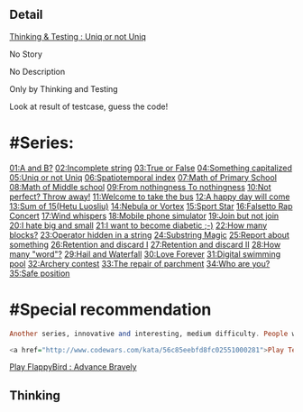 ## Detail

[Thinking & Testing : Uniq or not Uniq](https://www.codewars.com/kata/thinking-and-testing-uniq-or-not-uniq/train/haskell)

No Story

No Description

Only by Thinking and Testing

Look at result of testcase, guess the code!

# #Series:

[01:A and B?](http://www.codewars.com/kata/56d904db9963e9cf5000037d)
[02:Incomplete string](http://www.codewars.com/kata/56d9292cc11bcc3629000533)
[03:True or False](http://www.codewars.com/kata/56d931ecc443d475d5000003)
[04:Something capitalized](http://www.codewars.com/kata/56d93f249c844788bc000002)
[05:Uniq or not Uniq](http://www.codewars.com/kata/56d949281b5fdc7666000004) 
[06:Spatiotemporal index](http://www.codewars.com/kata/56d98b555492513acf00077d)
[07:Math of Primary School](http://www.codewars.com/kata/56d9b46113f38864b8000c5a)
[08:Math of Middle school](http://www.codewars.com/kata/56d9c274c550b4a5c2000d92)
[09:From nothingness To nothingness](http://www.codewars.com/kata/56d9cfd3f3928b4edd000021)
[10:Not perfect? Throw away!](http://www.codewars.com/kata/56dae2913cb6f5d428000f77) 
[11:Welcome to take the bus](http://www.codewars.com/kata/56db19703cb6f5ec3e001393)
[12:A happy day will come](http://www.codewars.com/kata/56dc41173e5dd65179001167)
[13:Sum of 15(Hetu Luosliu)](http://www.codewars.com/kata/56dc5a773e5dd6dcf7001356)
[14:Nebula or Vortex](http://www.codewars.com/kata/56dd3dd94c9055a413000b22)
[15:Sport Star](http://www.codewars.com/kata/56dd927e4c9055f8470013a5)
[16:Falsetto Rap Concert](http://www.codewars.com/kata/56de38c1c54a9248dd0006e4)
[17:Wind whispers](http://www.codewars.com/kata/56de4d58301c1156170008ff)
[18:Mobile phone simulator](http://www.codewars.com/kata/56de82fb9905a1c3e6000b52)
[19:Join but not join](http://www.codewars.com/kata/56dfce76b832927775000027)
[20:I hate big and small](http://www.codewars.com/kata/56dfd5dfd28ffd52c6000bb7)
[21:I want to become diabetic ;-)](http://www.codewars.com/kata/56e0e065ef93568edb000731)
[22:How many blocks?](http://www.codewars.com/kata/56e0f1dc09eb083b07000028)
[23:Operator hidden in a string](http://www.codewars.com/kata/56e1161fef93568228000aad)
[24:Substring Magic](http://www.codewars.com/kata/56e127d4ef93568228000be2)
[25:Report about something](http://www.codewars.com/kata/56eccc08b9d9274c300019b9)
[26:Retention and discard I](http://www.codewars.com/kata/56ee0448588cbb60740013b9)
[27:Retention and discard II](http://www.codewars.com/kata/56eee006ff32e1b5b0000c32)
[28:How many "word"?](http://www.codewars.com/kata/56eff1e64794404a720002d2)
[29:Hail and Waterfall](http://www.codewars.com/kata/56f167455b913928a8000c49)
[30:Love Forever](http://www.codewars.com/kata/56f214580cd8bc66a5001a0f)
[31:Digital swimming pool](http://www.codewars.com/kata/56f25b17e40b7014170002bd)
[32:Archery contest](http://www.codewars.com/kata/56f4202199b3861b880013e0)
[33:The repair of parchment](http://www.codewars.com/kata/56f606236b88de2103000267)
[34:Who are you?](http://www.codewars.com/kata/56f6b4369400f51c8e000d64)
[35:Safe position](http://www.codewars.com/kata/56f7eb14f749ba513b0009c3)

# #Special recommendation

```haskell
Another series, innovative and interesting, medium difficulty. People who like to challenge, can try these kata:

<a href="http://www.codewars.com/kata/56c85eebfd8fc02551000281">Play Tetris : Shape anastomosis</a><br>
```

[Play FlappyBird : Advance Bravely](http://www.codewars.com/kata/56cd5d09aa4ac772e3000323)

## Thinking

